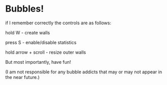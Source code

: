 # Bubbles!



if I remember correctly the controls are as follows:

  hold W - create walls
  
  press S - enable/disable statistics
  
  hold arrow + scroll - resize outer walls
  


But most importantly, have fun!

(I am not responsible for any bubble addicts that may or may not appear in the near future.)
